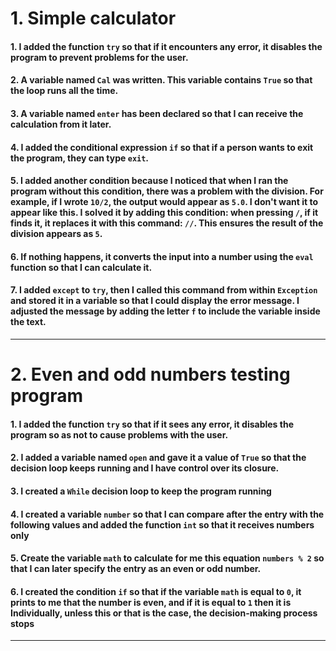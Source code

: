 # 1. **Simple calculator**
#### 1. I added the function `try` so that if it encounters any error, it disables the program to prevent problems for the user.
#### 2. A variable named `Cal` was written. This variable contains `True` so that the loop runs all the time.
#### 3. A variable named `enter` has been declared so that I can receive the calculation from it later.
#### 4. I added the conditional expression `if` so that if a person wants to exit the program, they can type `exit`.
#### 5. I added another condition because I noticed that when I ran the program without this condition, there was a problem with the division. For example, if I wrote `10/2`, the output would appear as `5.0`. I don't want it to appear like this. I solved it by adding this condition: when pressing `/`, if it finds it, it replaces it with this command: `//`. This ensures the result of the division appears as `5`.
#### 6. If nothing happens, it converts the input into a number using the `eval` function so that I can calculate it.
#### 7. I added `except` to `try`, then I called this command from within `Exception` and stored it in a variable so that I could display the error message. I adjusted the message by adding the letter `f` to include the variable inside the text.
***


# 2. **Even and odd numbers testing program**
#### 1. I added the function ```try``` so that if it sees any error, it disables the program so as not to cause problems with the user.
#### 2. I added a variable named ```open``` and gave it a value of ```True``` so that the decision loop keeps running and I have control over its closure.
#### 3. I created a ```While``` decision loop to keep the program running 
#### 4. I created a variable ```number``` so that I can compare after the entry with the following values ​​and added the function ```int``` so that it receives numbers only 
#### 5. Create the variable ```math``` to calculate for me this equation ```numbers % 2``` so that I can later specify the entry as an even or odd number.
#### 6. I created the condition ```if``` so that if the variable ```math``` is equal to ```0```, it prints to me that the number is even, and if it is equal to ```1``` then it is Individually, unless this or that is the case, the decision-making process stops 
***

